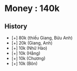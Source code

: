 # Money : 140k

## History
+ [+] 80k (thiếu Giang, Bửu Anh)
+ [+] 20k (Giang, Anh)
+ [+] 10k (Nhữ Hào)
+ [+] 10k (Hằng)
+ [+] 10k (Chương)
+ [+] 10k (Bôn)
